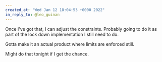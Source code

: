 ```yaml
---
created_at: "Wed Jan 12 18:04:53 +0000 2022"
in_reply_to: @leo_guinan
---
```


Once I've got that, I can adjust the constraints. Probably going to do it as part of the lock down implementation I still need to do. 

Gotta make it an actual product where limits are enforced still. 

Might do that tonight if I get the chance.
